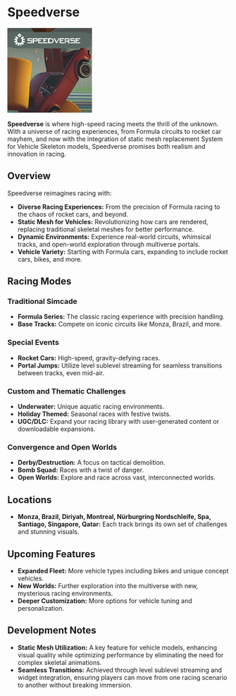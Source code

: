 # Speedverse
![SpeedVerse](SpeedVerse.png)


**Speedverse** is where high-speed racing meets the thrill of the unknown. With a universe of racing experiences, from Formula circuits to rocket car mayhem, and now with the integration of static mesh replacement System for Vehicle Skeleton models, Speedverse promises both realism and innovation in racing.

## Overview

Speedverse reimagines racing with:

- **Diverse Racing Experiences:** From the precision of Formula racing to the chaos of rocket cars, and beyond.
- **Static Mesh for Vehicles:** Revolutionizing how cars are rendered, replacing traditional skeletal meshes for better performance.
- **Dynamic Environments:** Experience real-world circuits, whimsical tracks, and open-world exploration through multiverse portals.
- **Vehicle Variety:** Starting with Formula cars, expanding to include rocket cars, bikes, and more.

## Racing Modes

### Traditional Simcade
- **Formula Series:** The classic racing experience with precision handling.
- **Base Tracks:** Compete on iconic circuits like Monza, Brazil, and more.

### Special Events
- **Rocket Cars:** High-speed, gravity-defying races.
- **Portal Jumps:** Utilize level sublevel streaming for seamless transitions between tracks, even mid-air.

### Custom and Thematic Challenges
- **Underwater:** Unique aquatic racing environments.
- **Holiday Themed:** Seasonal races with festive twists.
- **UGC/DLC:** Expand your racing library with user-generated content or downloadable expansions.

### Convergence and Open Worlds
- **Derby/Destruction:** A focus on tactical demolition.
- **Bomb Squad:** Races with a twist of danger.
- **Open Worlds:** Explore and race across vast, interconnected worlds.

## Locations

- **Monza, Brazil, Diriyah, Montreal, Nürburgring Nordschleife, Spa, Santiago, Singapore, Qatar:** Each track brings its own set of challenges and stunning visuals.

## Upcoming Features

- **Expanded Fleet:** More vehicle types including bikes and unique concept vehicles.
- **New Worlds:** Further exploration into the multiverse with new, mysterious racing environments.
- **Deeper Customization:** More options for vehicle tuning and personalization.

## Development Notes

- **Static Mesh Utilization:** A key feature for vehicle models, enhancing visual quality while optimizing performance by eliminating the need for complex skeletal animations.
- **Seamless Transitions:** Achieved through level sublevel streaming and widget integration, ensuring players can move from one racing scenario to another without breaking immersion.


<!--

## Community Engagement

- **Feedback Loop:** Your input directly influences game development.
- **Update Frequency:** Regular content drops and feature updates.


## How to Start

- **Available On:** [PC via Steam](#), with plans for broader platform support.
- **Try the Demo:** Available at our [official website](#).
- **System Requirements:**
  - **Minimum:** Windows 10, Intel i5-4460 or AMD FX-8350, 8GB RAM, NVIDIA GTX 970 or AMD R9 290.
  - **Recommended:** Windows 11, Intel i7-7700 or AMD Ryzen 5 1600, 16GB RAM, NVIDIA GTX 1070 or AMD RX Vega 56.
  

Join the Speedverse community and experience racing in ways you've never imagined. Buckle up for a journey through time, space, and speed!

-->